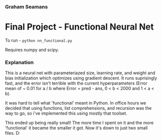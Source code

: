 ### Graham Seamans

# Final Project - Functional Neural Net

To run - `python nn_functional.py`

Requires numpy and scipy.

### Explanation

This is a neural net with parameteriazed size, learning rate, and weight and bias initialization which optimizes using gradient descent. It runs suprisingly fast, and the error isn't terrible with the current hyperparameters (Error mean of ~ 0.01 for a / b where Error = pred - ans, 0 < b < 2000 and 1 < a < b).

It was hard to tell what 'functional' meant in Python. In office hours we decided that using functions, list comprehensions, and recursion was the way to go, so i've implemented this using mostly that toolset.

This ended up being really small! The more time I spent on it and the more 'functional' it became the smaller it got. Now it's down to just two small files. D:

